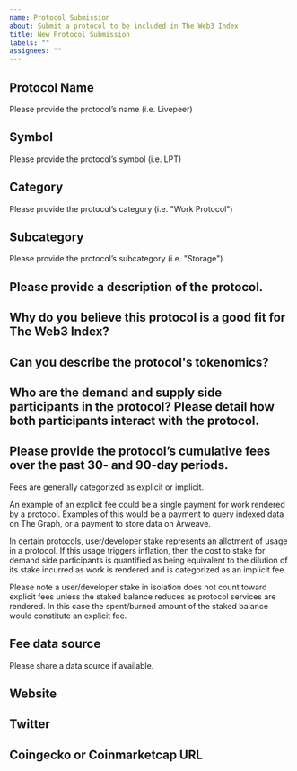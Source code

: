 ```yaml
---
name: Protocol Submission
about: Submit a protocol to be included in The Web3 Index
title: New Protocol Submission
labels: ""
assignees: ""
---
```


## Protocol Name

Please provide the protocol’s name (i.e. Livepeer)

## Symbol

Please provide the protocol’s symbol (i.e. LPT)

## Category

Please provide the protocol’s category (i.e. "Work Protocol")

## Subcategory

Please provide the protocol’s subcategory (i.e. "Storage")

## Please provide a description of the protocol. 

## Why do you believe this protocol is a good fit for The Web3 Index?

## Can you describe the protocol's tokenomics?

## Who are the demand and supply side participants in the protocol? Please detail how both participants interact with the protocol.

## Please provide the protocol’s cumulative fees over the past 30- and 90-day periods.

Fees are generally categorized as explicit or implicit.

An example of an explicit fee could be a single payment for work rendered by a protocol. Examples of this would be a payment to query indexed data on The Graph, or a payment to store data on Arweave.

In certain protocols, user/developer stake represents an allotment of usage in a protocol. If this usage triggers inflation, then the cost to stake for demand side participants is quantified as being equivalent to the dilution of its stake incurred as work is rendered and is categorized as an implicit fee.

Please note a user/developer stake in isolation does not count toward explicit fees unless the staked balance reduces as protocol services are rendered. In this case the spent/burned amount of the staked balance would constitute an explicit fee.

## Fee data source
Please share a data source if available.


## Website

## Twitter

## Coingecko or Coinmarketcap URL
